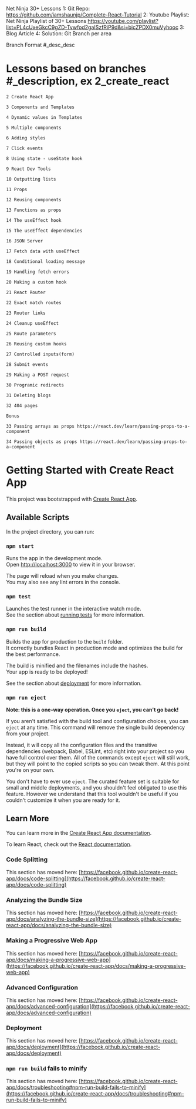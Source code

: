 Net Ninja 30+ Lessons 
  1: Git Repo: https://github.com/iamshaunjp/Complete-React-Tutorial
  2: Youtube Playlist: Net Ninja Playlist of 30+ Lessons
      https://youtube.com/playlist?list=PL4cUxeGkcC9gZD-Tvwfod2gaISzfRiP9d&si=bicZPDX0muVyhooc
  3: Blog Article
  4: Solution: Git Branch per area  
 
 
 Branch Format #_desc_desc

# Lessons based on branches #_description, ex 2_create_react

    2 Create React App

    3 Components and Templates
    
    4 Dynamic values in Templates
    
    5 Multiple components
    
    6 Adding styles
    
    7 Click events
    
    8 Using state - useState hook
    
    9 React Dev Tools
    
    10 Outputting lists
    
    11 Props
    
    12 Reusing components
    
    13 Functions as props 
    
    14 The useEffect hook
    
    15 The useEffect dependencies
    
    16 JSON Server
    
    17 Fetch data with useEffect
    
    18 Conditional loading message
    
    19 Handling fetch errors
    
    20 Making a custom hook
    
    21 React Router 
    
    22 Exact match routes
    
    23 Router links
    
    24 Cleanup useEffect
    
    25 Route parameters
    
    26 Reusing custom hooks
    
    27 Controlled inputs(form)
    
    28 Submit events
    
    29 Making a POST request
    
    30 Programic redirects 
    
    31 Deleting blogs
    
    32 404 pages

    Bonus

    33 Passing arrays as props https://react.dev/learn/passing-props-to-a-component 

    34 Passing objects as props https://react.dev/learn/passing-props-to-a-component 


# Getting Started with Create React App

This project was bootstrapped with [Create React App](https://github.com/facebook/create-react-app).

## Available Scripts

In the project directory, you can run:

### `npm start`

Runs the app in the development mode.\
Open [http://localhost:3000](http://localhost:3000) to view it in your browser.

The page will reload when you make changes.\
You may also see any lint errors in the console.

### `npm test`

Launches the test runner in the interactive watch mode.\
See the section about [running tests](https://facebook.github.io/create-react-app/docs/running-tests) for more information.

### `npm run build`

Builds the app for production to the `build` folder.\
It correctly bundles React in production mode and optimizes the build for the best performance.

The build is minified and the filenames include the hashes.\
Your app is ready to be deployed!

See the section about [deployment](https://facebook.github.io/create-react-app/docs/deployment) for more information.

### `npm run eject`

**Note: this is a one-way operation. Once you `eject`, you can't go back!**

If you aren't satisfied with the build tool and configuration choices, you can `eject` at any time. This command will remove the single build dependency from your project.

Instead, it will copy all the configuration files and the transitive dependencies (webpack, Babel, ESLint, etc) right into your project so you have full control over them. All of the commands except `eject` will still work, but they will point to the copied scripts so you can tweak them. At this point you're on your own.

You don't have to ever use `eject`. The curated feature set is suitable for small and middle deployments, and you shouldn't feel obligated to use this feature. However we understand that this tool wouldn't be useful if you couldn't customize it when you are ready for it.

## Learn More

You can learn more in the [Create React App documentation](https://facebook.github.io/create-react-app/docs/getting-started).

To learn React, check out the [React documentation](https://reactjs.org/).

### Code Splitting

This section has moved here: [https://facebook.github.io/create-react-app/docs/code-splitting](https://facebook.github.io/create-react-app/docs/code-splitting)

### Analyzing the Bundle Size

This section has moved here: [https://facebook.github.io/create-react-app/docs/analyzing-the-bundle-size](https://facebook.github.io/create-react-app/docs/analyzing-the-bundle-size)

### Making a Progressive Web App

This section has moved here: [https://facebook.github.io/create-react-app/docs/making-a-progressive-web-app](https://facebook.github.io/create-react-app/docs/making-a-progressive-web-app)

### Advanced Configuration

This section has moved here: [https://facebook.github.io/create-react-app/docs/advanced-configuration](https://facebook.github.io/create-react-app/docs/advanced-configuration)

### Deployment

This section has moved here: [https://facebook.github.io/create-react-app/docs/deployment](https://facebook.github.io/create-react-app/docs/deployment)

### `npm run build` fails to minify

This section has moved here: [https://facebook.github.io/create-react-app/docs/troubleshooting#npm-run-build-fails-to-minify](https://facebook.github.io/create-react-app/docs/troubleshooting#npm-run-build-fails-to-minify)
